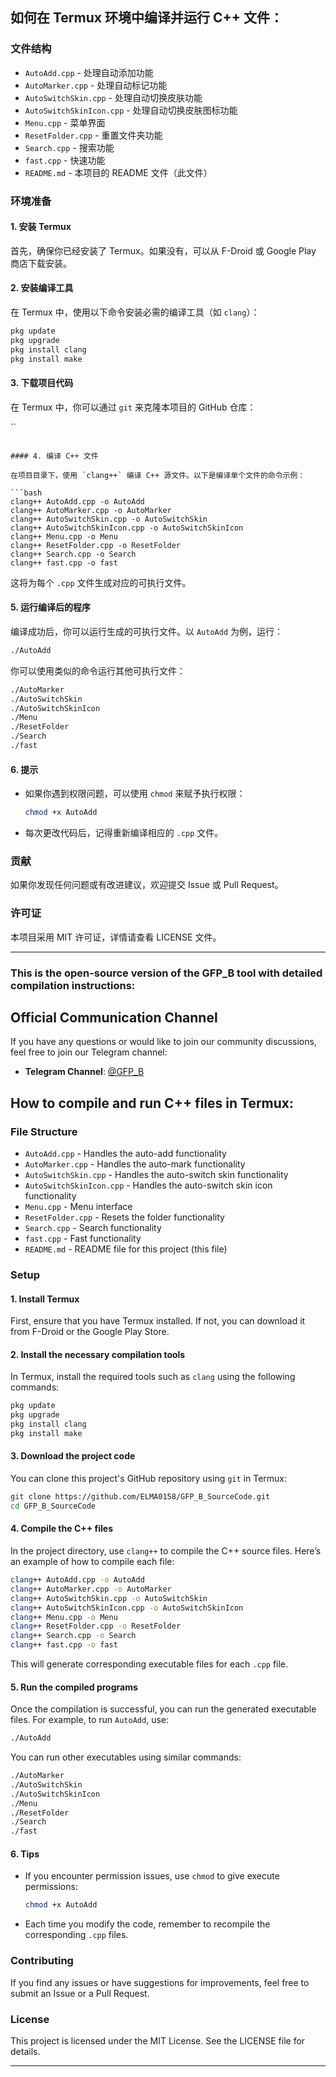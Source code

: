 
## 如何在 **Termux** 环境中编译并运行 C++ 文件：

### 文件结构

* `AutoAdd.cpp` - 处理自动添加功能
* `AutoMarker.cpp` - 处理自动标记功能
* `AutoSwitchSkin.cpp` - 处理自动切换皮肤功能
* `AutoSwitchSkinIcon.cpp` - 处理自动切换皮肤图标功能
* `Menu.cpp` - 菜单界面
* `ResetFolder.cpp` - 重置文件夹功能
* `Search.cpp` - 搜索功能
* `fast.cpp` - 快速功能
* `README.md` - 本项目的 README 文件（此文件）

### 环境准备

#### 1. 安装 Termux

首先，确保你已经安装了 Termux。如果没有，可以从 F-Droid 或 Google Play 商店下载安装。

#### 2. 安装编译工具

在 Termux 中，使用以下命令安装必需的编译工具（如 `clang`）：

```bash
pkg update
pkg upgrade
pkg install clang
pkg install make
```

#### 3. 下载项目代码

在 Termux 中，你可以通过 `git` 来克隆本项目的 GitHub 仓库：

``
```

#### 4. 编译 C++ 文件

在项目目录下，使用 `clang++` 编译 C++ 源文件。以下是编译单个文件的命令示例：

```bash
clang++ AutoAdd.cpp -o AutoAdd
clang++ AutoMarker.cpp -o AutoMarker
clang++ AutoSwitchSkin.cpp -o AutoSwitchSkin
clang++ AutoSwitchSkinIcon.cpp -o AutoSwitchSkinIcon
clang++ Menu.cpp -o Menu
clang++ ResetFolder.cpp -o ResetFolder
clang++ Search.cpp -o Search
clang++ fast.cpp -o fast
```

这将为每个 `.cpp` 文件生成对应的可执行文件。

#### 5. 运行编译后的程序

编译成功后，你可以运行生成的可执行文件。以 `AutoAdd` 为例，运行：

```bash
./AutoAdd
```

你可以使用类似的命令运行其他可执行文件：

```bash
./AutoMarker
./AutoSwitchSkin
./AutoSwitchSkinIcon
./Menu
./ResetFolder
./Search
./fast
```

#### 6. 提示

* 如果你遇到权限问题，可以使用 `chmod` 来赋予执行权限：

  ```bash
  chmod +x AutoAdd
  ```

* 每次更改代码后，记得重新编译相应的 `.cpp` 文件。

### 贡献

如果你发现任何问题或有改进建议，欢迎提交 Issue 或 Pull Request。

### 许可证

本项目采用 MIT 许可证，详情请查看 LICENSE 文件。

---


### This is the open-source version of the **GFP\_B** tool with detailed compilation instructions:

## Official Communication Channel

If you have any questions or would like to join our community discussions, feel free to join our Telegram channel:

* **Telegram Channel**: [@GFP\_B](https://t.me/GFP_B)

## How to compile and run C++ files in **Termux**:

### File Structure

* `AutoAdd.cpp` - Handles the auto-add functionality
* `AutoMarker.cpp` - Handles the auto-mark functionality
* `AutoSwitchSkin.cpp` - Handles the auto-switch skin functionality
* `AutoSwitchSkinIcon.cpp` - Handles the auto-switch skin icon functionality
* `Menu.cpp` - Menu interface
* `ResetFolder.cpp` - Resets the folder functionality
* `Search.cpp` - Search functionality
* `fast.cpp` - Fast functionality
* `README.md` - README file for this project (this file)

### Setup

#### 1. Install Termux

First, ensure that you have Termux installed. If not, you can download it from F-Droid or the Google Play Store.

#### 2. Install the necessary compilation tools

In Termux, install the required tools such as `clang` using the following commands:

```bash
pkg update
pkg upgrade
pkg install clang
pkg install make
```

#### 3. Download the project code

You can clone this project's GitHub repository using `git` in Termux:

```bash
git clone https://github.com/ELMA0158/GFP_B_SourceCode.git
cd GFP_B_SourceCode
```

#### 4. Compile the C++ files

In the project directory, use `clang++` to compile the C++ source files. Here’s an example of how to compile each file:

```bash
clang++ AutoAdd.cpp -o AutoAdd
clang++ AutoMarker.cpp -o AutoMarker
clang++ AutoSwitchSkin.cpp -o AutoSwitchSkin
clang++ AutoSwitchSkinIcon.cpp -o AutoSwitchSkinIcon
clang++ Menu.cpp -o Menu
clang++ ResetFolder.cpp -o ResetFolder
clang++ Search.cpp -o Search
clang++ fast.cpp -o fast
```

This will generate corresponding executable files for each `.cpp` file.

#### 5. Run the compiled programs

Once the compilation is successful, you can run the generated executable files. For example, to run `AutoAdd`, use:

```bash
./AutoAdd
```

You can run other executables using similar commands:

```bash
./AutoMarker
./AutoSwitchSkin
./AutoSwitchSkinIcon
./Menu
./ResetFolder
./Search
./fast
```

#### 6. Tips

* If you encounter permission issues, use `chmod` to give execute permissions:

  ```bash
  chmod +x AutoAdd
  ```

* Each time you modify the code, remember to recompile the corresponding `.cpp` files.

### Contributing

If you find any issues or have suggestions for improvements, feel free to submit an Issue or a Pull Request.

### License

This project is licensed under the MIT License. See the LICENSE file for details.

---

